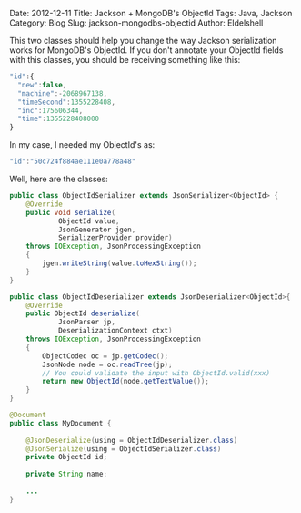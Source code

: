 Date: 2012-12-11
Title: Jackson + MongoDB's ObjectId
Tags: Java, Jackson
Category: Blog
Slug: jackson-mongodbs-objectid
Author: Eldelshell

This two classes should help you change the way Jackson serialization works 
for MongoDB's ObjectId. If you don't annotate your ObjectId fields 
with this classes, you should be receiving something like this:

~~~javascript
"id":{
  "new":false,
  "machine":-2068967138,
  "timeSecond":1355228408,
  "inc":175606344,
  "time":1355228408000
}
~~~

In my case, I needed my ObjectId's as:

~~~javascript
"id":"50c724f884ae111e0a778a48"
~~~

Well, here are the classes:

~~~java
public class ObjectIdSerializer extends JsonSerializer<ObjectId> {
    @Override
    public void serialize(
            ObjectId value,
            JsonGenerator jgen,
            SerializerProvider provider)
	throws IOException, JsonProcessingException
	{
        jgen.writeString(value.toHexString());
    }
}
~~~
 
~~~java
public class ObjectIdDeserializer extends JsonDeserializer<ObjectId>{
    @Override
    public ObjectId deserialize(
            JsonParser jp,
            DeserializationContext ctxt)
	throws IOException, JsonProcessingException
	{
        ObjectCodec oc = jp.getCodec();
        JsonNode node = oc.readTree(jp);
		// You could validate the input with ObjectId.valid(xxx)
        return new ObjectId(node.getTextValue());
    }
}
~~~
 
~~~java
@Document
public class MyDocument {
   
    @JsonDeserialize(using = ObjectIdDeserializer.class)
    @JsonSerialize(using = ObjectIdSerializer.class)
    private ObjectId id;
 
    private String name;
 
    ...
}
~~~
